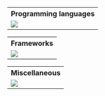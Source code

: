 <table align="center">
<tr>
<th>Programming languages</th>
</tr>
<td><img src="https://skillicons.dev/icons?i=python,js,ts,rust,go,cs&perline=13&theme=light" /></td>
</table>

<table align="center">
<tr>
<th>Frameworks</th>
</tr>
<td><img src="https://skillicons.dev/icons?i=angular,react,vue,nextjs,nest,express,fastapi&perline=13&theme=light"/></td>
  <!-- ,flask,django -->
</table>

</table>
<table align="center">
<tr>
<th>Miscellaneous</th></tr>
<td><img src="https://skillicons.dev/icons?i=git,docker,linux,postgres,mongodb,mysql,prisma,jest,reactivex,redux,mobx,webpack,vite&perline=13&theme=light" /></td>
</table>
